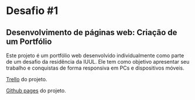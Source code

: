# Desafio #1
## Desenvolvimento de páginas web: Criação de um Portfólio

Este projeto é um portfólio web desenvolvido individualmente como parte de um desafio da residência da IUUL. Ele tem como objetivo apresentar seu trabalho e conquistas de forma responsiva em PCs e dispositivos móveis.

[Trello](https://trello.com/b/lZ3aKuhC/desafio-1) do projeto.

[Github pages](https://valajr.github.io/desafioPortfolio) do projeto.
